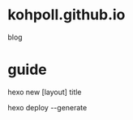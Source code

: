 kohpoll.github.io
=================

blog

# guide

hexo new [layout] title

hexo deploy --generate

